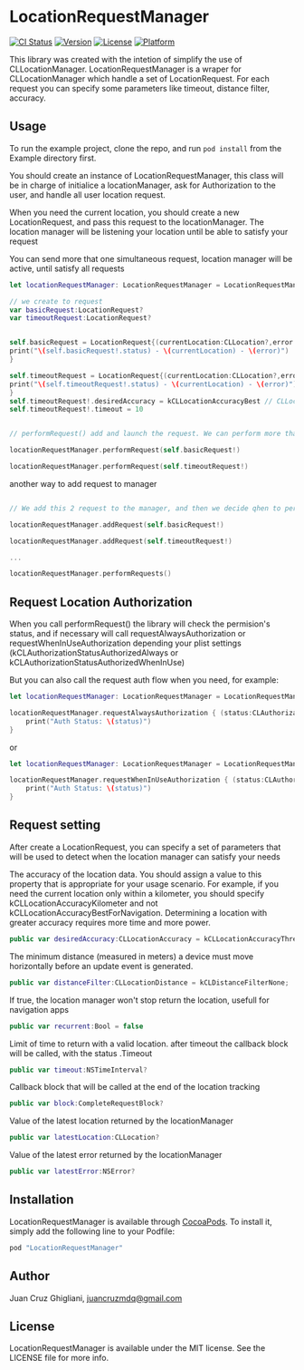 # LocationRequestManager

[![CI Status](http://img.shields.io/travis/juancruzmdq/LocationRequestManager.svg?style=flat)](https://travis-ci.org/juancruzmdq/LocationRequestManager.svg?branch=master)
[![Version](https://img.shields.io/cocoapods/v/LocationRequestManager.svg?style=flat)](http://cocoapods.org/pods/LocationRequestManager)
[![License](https://img.shields.io/cocoapods/l/LocationRequestManager.svg?style=flat)](http://cocoapods.org/pods/LocationRequestManager)
[![Platform](https://img.shields.io/cocoapods/p/LocationRequestManager.svg?style=flat)](http://cocoapods.org/pods/LocationRequestManager)


This library was created with the intetion of simplify the use of CLLocationManager. LocationRequestManager is a wraper for CLLocationManager which handle a set of LocationRequest. For each request you can specify some parameters like timeout, distance filter, accuracy.


## Usage

To run the example project, clone the repo, and run `pod install` from the Example directory first.

You should create an instance of LocationRequestManager, this class will be in charge of initialice a locationManager, ask for Authorization to the user, and handle all user location request.

When you need the current location, you should create a new LocationRequest, and pass this request to the locationManager. The location manager will be listening your location until be able to satisfy your request

You can send more that one simultaneous request, location manager will be active, until satisfy all requests

```swift
let locationRequestManager: LocationRequestManager = LocationRequestManager()

// we create to request
var basicRequest:LocationRequest?
var timeoutRequest:LocationRequest?


self.basicRequest = LocationRequest{(currentLocation:CLLocation?,error: NSError?)->Void in
print("\(self.basicRequest!.status) - \(currentLocation) - \(error)")
}

self.timeoutRequest = LocationRequest{(currentLocation:CLLocation?,error: NSError?)->Void in
print("\(self.timeoutRequest!.status) - \(currentLocation) - \(error)")
}
self.timeoutRequest!.desiredAccuracy = kCLLocationAccuracyBest // CLLocationAccuracy
self.timeoutRequest!.timeout = 10
```

```swift

// performRequest() add and launch the request. We can perform more than one request in parallel . Location manager will be active until satisfy this two request o reach the timeout limit

locationRequestManager.performRequest(self.basicRequest!)

locationRequestManager.performRequest(self.timeoutRequest!)

```

another way to add request to manager

```swift

// We add this 2 request to the manager, and then we decide qhen to perform the requests. Location manager will be active until satisfy this two request o reach the timeout limit

locationRequestManager.addRequest(self.basicRequest!)

locationRequestManager.addRequest(self.timeoutRequest!)

...

locationRequestManager.performRequests()

```

## Request Location Authorization

When you call performRequest() the library will check the permision's status, and if necessary will call  requestAlwaysAuthorization or requestWhenInUseAuthorization depending your plist settings (kCLAuthorizationStatusAuthorizedAlways or kCLAuthorizationStatusAuthorizedWhenInUse)

But you can also call the request auth flow when you need, for example:

```swift
let locationRequestManager: LocationRequestManager = LocationRequestManager()

locationRequestManager.requestAlwaysAuthorization { (status:CLAuthorizationStatus) in
    print("Auth Status: \(status)")
}

```
or

```swift
let locationRequestManager: LocationRequestManager = LocationRequestManager()

locationRequestManager.requestWhenInUseAuthorization { (status:CLAuthorizationStatus) in
    print("Auth Status: \(status)")
}

```
## Request setting

After create a LocationRequest, you can specify a set of parameters that will be used to detect when the location manager can satisfy your needs


The accuracy of the location data. You should assign a value to this property that is appropriate for your usage scenario. For example, if you need the current location only within a kilometer, you should specify kCLLocationAccuracyKilometer and not kCLLocationAccuracyBestForNavigation. Determining a location with greater accuracy requires more time and more power.
```swift
public var desiredAccuracy:CLLocationAccuracy = kCLLocationAccuracyThreeKilometers
```

The minimum distance (measured in meters) a device must move horizontally before an update event is generated.
```swift
public var distanceFilter:CLLocationDistance = kCLDistanceFilterNone;
```

If true, the location manager won't stop return the location, usefull for navigation apps
```swift
public var recurrent:Bool = false
```

Limit of time to return with a valid location. after timeout the callback block will be called, with the status .Timeout
```swift
public var timeout:NSTimeInterval?
```

Callback block that will be called at the end of the location tracking
```swift
public var block:CompleteRequestBlock?
```

Value of the latest location returned by the locationManager
```swift
public var latestLocation:CLLocation?
```

Value of the latest error returned by the locationManager
```swift
public var latestError:NSError?
```


## Installation

LocationRequestManager is available through [CocoaPods](http://cocoapods.org). To install
it, simply add the following line to your Podfile:

```ruby
pod "LocationRequestManager"
```

## Author

Juan Cruz Ghigliani, juancruzmdq@gmail.com

## License

LocationRequestManager is available under the MIT license. See the LICENSE file for more info.
